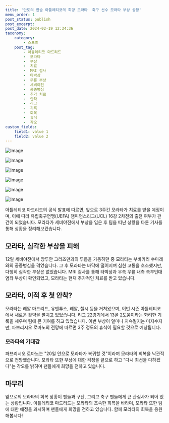 ```yaml
---
title: '안도의 한숨 아틀레티코의 희망 모라타  축구 선수 모라타 부상 상황'
menu_order: 1
post_status: publish
post_excerpt: 
post_date: 2024-02-19 12:34:36
taxonomy:
    category:
        - 스포츠
    post_tag:
        - 아틀레티코 마드리드
        -  모라타
        -  부상
        -  치료
        -  MRI 검사
        -  타박상
        -  무릎 부상
        -  세비야전
        -  공중병심
        -  추가 치료
        -  안착
        -  리그
        -  기록
        -  회복
        -  휴식
        -  각오
custom_fields:
    field1: value 1
    field2: value 2
---
```


![Image](https://imgnews.pstatic.net/image/413/2024/02/13/0000172599_001_20240213095601486.jpg?type=w647)

![Image](https://imgnews.pstatic.net/image/413/2024/02/13/0000172599_002_20240213095601508.jpg?type=w647)

![Image](https://imgnews.pstatic.net/image/413/2024/02/13/0000172599_003_20240213095601519.jpg?type=w647)

![Image](https://imgnews.pstatic.net/image/413/2024/02/13/0000172599_004_20240213095601527.jpg?type=w647)

![Image](https://imgnews.pstatic.net/image/413/2024/02/13/0000172599_006_20240213095601543.jpg?type=w647)

![Image](https://imgnews.pstatic.net/image/413/2024/02/13/0000172599_005_20240213095601535.jpg?type=w647)

아틀레티코 마드리드의 공식 발표에 따르면, 앞으로 3주간 모라타가 치료를 받을 예정이며, 이에 따라 유럽축구연맹(UEFA) 챔피언스리그(UCL) 16강 2차전의 출전 여부가 관건이 되었습니다. 모라타가 세비야전에서 부상을 입은 후 팀을 떠난 상황을 다룬 기사를 통해 상황을 정리해보겠습니다.
## 모라타, 심각한 부상을 피해
12일 세비야전에서 앙투안 그리즈만과의 투톱을 가동하던 중 모라타는 부바카리 수마레와의 공중병심을 겪었습니다. 그 후 모라타는 바닥에 떨어지며 심한 고통을 호소했지만, 다행히 심각한 부상은 없었습니다. MRI 검사를 통해 타박상과 우측 무릎 내측 측부인대 염좌 부상이 확인되었고, 모라타는 현재 추가적인 치료를 받고 있습니다.
## 모라타, 이적 후 첫 안착?
모라타는 레알 마드리드, 유벤투스, 레알, 첼시 등을 거쳐왔으며, 이번 시즌 아틀레티코에서 새로운 활약을 펼치고 있었습니다. 리그 22경기에서 13골 2도움이라는 화려한 기록을 세우며 팀에 큰 기여를 하고 있었습니다. 이번 부상이 얼마나 지속될지는 미지수지만, 파브리시오 로마노의 전망에 따르면 3주 정도의 휴식이 필요할 것으로 예상됩니다.
### 모라타의 기대감
파브리시오 로마노는 "20일 안으로 모라타가 복귀할 것"이라며 모라타의 회복을 낙관적으로 전망했습니다. 모라타 또한 부상에 대한 걱정을 끝으로 하고 "다시 최선을 다하겠다"는 각오를 밝히며 팬들에게 희망을 전하고 있습니다.
## 마무리
앞으로의 모라타의 회복 상황이 팬들과 구단, 그리고 축구 팬들에게 큰 관심사가 되어 있는 상황입니다. 아틀레티코 마드리드는 모라타의 조속한 회복을 바라며, 모라타 또한 팀에 대한 애정을 과시하며 팬들에게 희망을 전하고 있습니다. 함께 모라타의 회복을 응원해봅시다!
